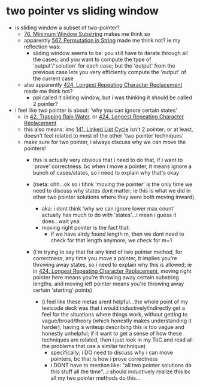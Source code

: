 # two pointer vs sliding window
- is sliding window a subset of two-pointer?
	- [76. Minimum Window Substring](76.%20Minimum%20Window%20Substring.md) makes me think so
	- apparently [567. Permutation in String](567.%20Permutation%20in%20String.md) made me think not? ie my reflection was: 
		- sliding window seems to be: you still have to iterate through all the cases; and you want to compute the type of 'output'/'solution' for each case; but the 'output' from the previous case lets you very efficiently compute the 'output' of the current case
	- also apparently [424. Longest Repeating Character Replacement](../LeetCode/424.%20Longest%20Repeating%20Character%20Replacement.md) made me think not?
		- ppl called it sliding window, but i was thinking it should be called 2 pointer?
 - i feel like two pointer is about: 'why you can ignore certain states'
	 - ie [42. Trapping Rain Water](42.%20Trapping%20Rain%20Water.md), or [424. Longest Repeating Character Replacement](../LeetCode/424.%20Longest%20Repeating%20Character%20Replacement.md)
	 - this also means: imo [141. Linked List Cycle](141.%20Linked%20List%20Cycle.md) isn't 2 pointer; or at least, doesn't feel related to most of the other 'two pointer techniques'
	 - make sure for two pointer, i always discuss why we can move the pointers!
		 - this is actually very obvious that i need to do that, if i want to 'prove' correctness. bc when i move a pointer, it means ignore a bunch of cases/states, so i need to explain why that's okay

		- (meta: ohh...ok so i tihnk 'moving the pointer' is the only time we need to discuss why states dont matter; ie this is what we did in other two pointer solutions where they were both moving inward)
			- aka: i dont think 'why we can ignore lower max count' actually has much to do with 'states'...i mean i guess it does...wait yea:
			- moving right pointer is the fact that:
				- if we have alrdy found length m, then we dont need to check for that length anymore; we check for m+1
		- (i'm trying to say that for any kind of two pointer method, for correctness, any time you move a pointer, it implies you're throwing away states, so i need to explain why this is allowed; ie in [424. Longest Repeating Character Replacement](../LeetCode/424.%20Longest%20Repeating%20Character%20Replacement.md), moving right pointer here means you're throwing away certain substring lengths; and moving left pointer means you're throwing away certain 'starting' points)
			- (i feel like these metas arent helpful...the whole point of my leetcode deck was that i would inductively/indirectly get a feel for the situations where things work, without getting to vague/broad/theory (which honestly makes understanding it harder); having a writeup describing this is too vague and honestly unhelpful; if it want to get a sense of how these techniques are related, then i just look in my ToC and read all the problems that use a similar technique)
				- specifically: i DO need to discuss why i can move pointers, bc that is how i prove correctness
				- i DONT have to mention like: "all two pointer solutions do this stuff all the time"...i should inductively realize this bc all my two pointer methods do this...



